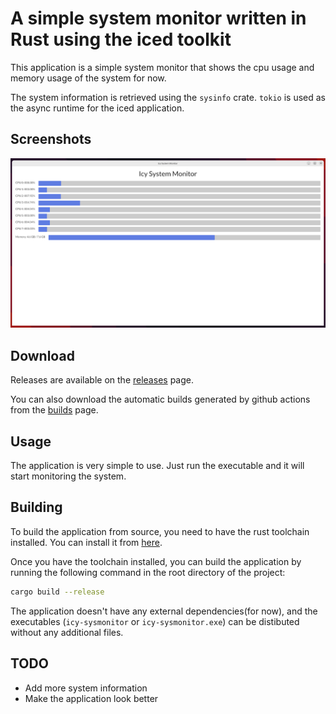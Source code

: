 # A simple system monitor written in Rust using the iced toolkit

This application is a simple system monitor that shows the cpu usage and memory usage of the system for now.

The system information is retrieved using the `sysinfo` crate.
`tokio` is used as the async runtime for the iced application.

## Screenshots

![screenshot of the application](screenshots/window-screenshot.png?raw=true "Screenshot of the application")


## Download

Releases are available on the [releases](https://github.com/DitherWither/icy-sysmonitor/releases) page.

You can also download the automatic builds generated by github actions from the [builds](https://github.com/DitherWither/icy-sysmonitor/actions/workflows/build.yml) page.

## Usage

The application is very simple to use. Just run the executable and it will start monitoring the system.

## Building

To build the application from source, you need to have the rust toolchain installed. You can install it from [here](https://www.rust-lang.org/tools/install).

Once you have the toolchain installed, you can build the application by running the following command in the root directory of the project:

```bash
cargo build --release
```

The application doesn't have any external dependencies(for now), and the executables
(`icy-sysmonitor` or `icy-sysmonitor.exe`) can be distibuted without any
additional files.

## TODO

- Add more system information
- Make the application look better
